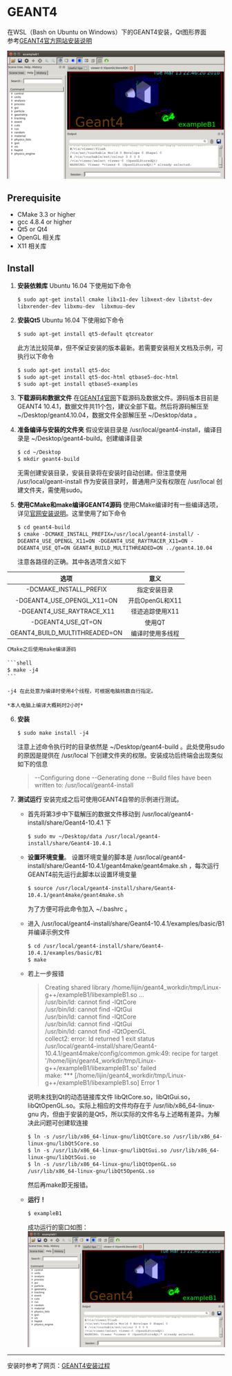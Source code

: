 # **GEANT4**
在WSL（Bash on Ubuntu on Windows）下的GEANT4安装，Qt图形界面  
参考[GEANT4官方网站安装说明](http://geant4.web.cern.ch/geant4/UserDocumentation/UsersGuides/InstallationGuide/html/gettingstarted.html)

![运行窗口](./pic/geant4window.PNG)

## **Prerequisite**
- CMake 3.3 or higher
- gcc 4.8.4 or higher
- Qt5 or Qt4
- OpenGL 相关库
- X11 相关库

## **Install**
1. **安装依赖库**
    Ubuntu 16.04 下使用如下命令
    ```shell
    $ sudo apt-get install cmake libx11-dev libxext-dev libxtst-dev libxrender-dev libxmu-dev  libxmuu-dev
    ```
2. **安装Qt5**
    Ubuntu 16.04 下使用如下命令
    ```shell
    $ sudo apt-get install qt5-default qtcreator
    ```
    此方法比较简单，但不保证安装的版本最新。若需要安装相关文档及示例，可执行以下命令
    ```shell
    $ sudo apt-get install qt5-doc
    $ sudo apt-get install qt5-doc-html qtbase5-doc-html
    $ sudo apt-get install qtbase5-examples
    ```
3. **下载源码和数据文件**
    在[GEANT4官网](http://geant4.web.cern.ch/geant4/support/download.shtml)下载源码及数据文件。源码版本目前是GEANT4 10.4.1，数据文件共11个包，建议全部下载。然后将源码解压至 ~/Desktop/geant4.10.04，数据文件全部解压至 ~/Desktop/data 。  

4. **准备编译与安装的文件夹**
    假设安装目录是 /usr/local/geant4-install，编译目录是 ~/Desktop/geant4-build。创建编译目录
    ```shell
    $ cd ~/Desktop
    $ mkdir geant4-build
    ```
    无需创建安装目录，安装目录将在安装时自动创建。但注意使用 /usr/local/geant-install 作为安装目录时，普通用户没有权限在 /usr/local 创建文件夹，需使用sudo。
5. **使用CMake和make编译GEANT4源码**
    使用CMake编译时有一些编译选项，详见[官网安装说明](http://geant4.web.cern.ch/geant4/UserDocumentation/UsersGuides/InstallationGuide/html/installguide.html)。这里使用了如下命令
    ```shel
    $ cd geant4-build
    $ cmake -DCMAKE_INSTALL_PREFIX=/usr/local/geant4-install/ -DGEANT4_USE_OPENGL_X11=ON -DGEANT4_USE_RAYTRACER_X11=ON -DGEANT4_USE_QT=ON GEANT4_BUILD_MULTITHREADED=ON ../geant4.10.04
    ```
    注意各路径的正确。其中各选项含义如下  

| 选项                          | 意义             |
| :---------------------------: | :--------------: |
| -DCMAKE_INSTALL_PREFIX        | 指定安装目录     |
| -DGEANT4_USE_OPENGL_X11=ON    | 开启OpenGL和X11  |
| -DGEANT4_USE_RAYTRACE_X11     | 径迹追踪使用X11  |
| -DGEANT4_USE_QT=ON            | 使用QT           |
| GEANT4_BUILD_MULTITHREADED=ON | 编译时使用多线程 |
  
    CMake之后使用make编译源码  

    ```shell
    $ make -j4
    ```  
    
    -j4 在此处意为编译时使用4个线程，可根据电脑核数自行指定。
    
    *本人电脑上编译大概耗时2小时*

6. **安装**
    ```shell
    $ sudo make install -j4
    ```
    注意上述命令执行时的目录依然是 ~/Desktop/geant4-build 。此处使用sudo的原因是提供在 /usr/local 下创建文件夹的权限。安装成功后终端会出现类似如下的信息
    > --Configuring done
    > --Generating done
    > --Build files have been written to: /usr/local/geant4-install
7. **测试运行**
    安装完成之后可使用GEANT4自带的示例进行测试。
    - 首先将第3步中下载解压的数据文件移动到    /usr/local/geant4-install/share/Geant4-10.4.1 下  
        
        ```shell
        $ sudo mv ~/Desktop/data /usr/local/geant4-install/share/Geant4-10.4.1
        ```
    - **设置环境变量**。  设置环境变量的脚本是 /usr/local/geant4-install/share/Geant4-10.4.1/geant4make/geant4make.sh ，每次运行GEANT4前先运行此脚本以设置环境变量
        ```shell
        $ source /usr/local/geant4-install/share/Geant4-10.4.1/geant4make/geant4make.sh
        ``` 
        为了方便可将此命令加入 ~/.bashrc 。
    - 进入 /usr/local/geant4-install/share/Geant4-10.4.1/examples/basic/B1 并编译示例文件
        ```shell
        $ cd /usr/local/geant4-install/share/Geant4-10.4.1/examples/basic/B1
        $ make
        ```
    - 若上一步报错
      > Creating shared library /home/lijin/geant4_workdir/tmp/Linux-g++/exampleB1/libexampleB1.so ...  
      > /usr/bin/ld: cannot find -lQtCore  
      > /usr/bin/ld: cannot find -lQtGui  
      > /usr/bin/ld: cannot find -lQtCore  
      > /usr/bin/ld: cannot find -lQtGui  
      > /usr/bin/ld: cannot find -lQtOpenGL  
      > collect2: error: ld returned 1 exit status  
      > /usr/local/geant4-install/share/Geant4-10.4.1/geant4make/config/common.gmk:49: recipe for target '/home/lijin/geant4_workdir/tmp/Linux-g++/exampleB1/libexampleB1.so' failed  
      > make: *** [/home/lijin/geant4_workdir/tmp/Linux-g++/exampleB1/libexampleB1.so] Error 1

      说明未找到Qt的动态链接库文件 libQtCore.so，libQtGui.so，libQtOpenGL.so。实际上相应的文件均存在于 /usr/lib/x86_64-linux-gnu 内，但由于安装的是Qt5，所以实际的文件名与上述略有差异。为解决此问题可创建软连接
      ```shell
      $ ln -s /usr/lib/x86_64-linux-gnu/libQtCore.so /usr/lib/x86_64-linux-gnu/libQt5Core.so
      $ ln -s /usr/lib/x86_64-linux-gnu/libQtGui.so /usr/lib/x86_64-linux-gnu/libQt5Gui.so
      $ ln -s /usr/lib/x86_64-linux-gnu/libQtOpenGL.so /usr/lib/x86_64-linux-gnu/libQt5OpenGL.so
      ```
      然后再make即无报错。
    - **运行！**
      ```shell
      $ exampleB1
      ```
      成功运行的窗口如图：
      ![GEANT4运行窗口](./pic/geant4window.PNG)

---
安装时参考了网页：[GEANT4安装过程](https://leeyeel.github.io/2017/07/01/geant4-install/)